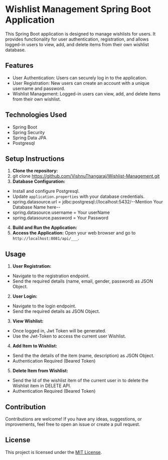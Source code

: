 # Wishlist Management Spring Boot Application

This Spring Boot application is designed to manage wishlists for users. It provides functionality for user authentication, registration, and allows logged-in users to view, add, and delete items from their own wishlist database.

## Features

- User Authentication: Users can securely log in to the application.
- User Registration: New users can create an account with a unique username and password.
- Wishlist Management: Logged-in users can view, add, and delete items from their own wishlist.

## Technologies Used

- Spring Boot
- Spring Security
- Spring Data JPA
- Postgresql

## Setup Instructions

1. **Clone the repository:**
2. git clone https://github.com/VishnuThangaraj/Wishlist-Management.git
3. **Database Configuration:**
- Install and configure Postgresql.
- Update `application.properties` with your database credentials.
- spring.datasource.url = jdbc:postgresql://localhost:5432/--Mention Your Database Name here--
- spring.datasource.username = Your userName
- spring.datasource.password = Your Password
4. **Build and Run the Application:**
5. **Access the Application:**
Open your web browser and go to `http://localhost:8081/api/___`.

## Usage

1. **User Registration:**

- Navigate to the registration endpoint.
- Send the required details (name, email, gender, password) as JSON Object.
  
2. **User Login:**

- Navigate to the login endpoint.
- Send the required details as JSON Object.

3. **View Wishlist:**

- Once logged in, Jwt Token will be generated.
- Use the Jwt-Token to access the current user Wishlist.

4. **Add Item to Wishlist:**

- Send the the details of the item (name, description) as JSON Object.
- Authentication Required (Beared Token)

5. **Delete Item from Wishlist:**

- Send the Id of the wishlist item of the current user in to delete the Wishlist item in DELETE API.
- Authentication Required (Beared Token)

## Contribution

Contributions are welcome! If you have any ideas, suggestions, or improvements, feel free to open an issue or create a pull request.

## License

This project is licensed under the [MIT License](Apache2.0).
